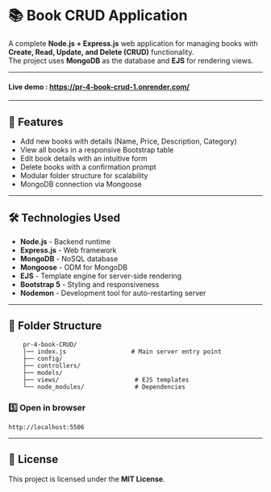 # 📚 Book CRUD Application

A complete **Node.js + Express.js** web application for managing books with **Create, Read, Update, and Delete (CRUD)** functionality.  
The project uses **MongoDB** as the database and **EJS** for rendering views.

---
#### Live demo : https://pr-4-book-crud-1.onrender.com/

---
## 🚀 Features
- Add new books with details (Name, Price, Description, Category)
- View all books in a responsive Bootstrap table
- Edit book details with an intuitive form
- Delete books with a confirmation prompt
- Modular folder structure for scalability
- MongoDB connection via Mongoose

---

## 🛠 Technologies Used
- **Node.js** - Backend runtime
- **Express.js** - Web framework
- **MongoDB** - NoSQL database
- **Mongoose** - ODM for MongoDB
- **EJS** - Template engine for server-side rendering
- **Bootstrap 5** - Styling and responsiveness
- **Nodemon** - Development tool for auto-restarting server

---

## 📂 Folder Structure
```
    pr-4-book-CRUD/
    │── index.js                  # Main server entry point
    ├── config/
    ├── controllers/
    ├── models/
    ├── views/                     # EJS templates
    └── node_modules/              # Dependencies
```


### 5️⃣ Open in browser
```
http://localhost:5506
```

---

## 📜 License
This project is licensed under the **MIT License**.
